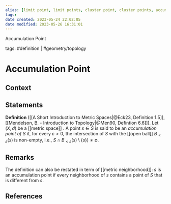```yaml
---
alias: [limit point, limit points, cluster point, cluster points, accumulation points]
tags: 
date created: 2023-05-24 22:02:05
date modified: 2023-05-26 16:31:01
---
```


Accumulation Point

tags: #definition | #geometry/topology

# Accumulation Point

## Context

## Statements

**Definition** ([[A Short Introduction to Metric Spaces|@Eck23, Definition 1.5]], [[Mendelson, B. - Introduction to Topology|@Men90, Defintion 6.6]]). Let $(X,d)$ be a [[metric space]] . A point $s\in S$ is said to be an _accumulation point of_ $S$ if, for every $\varepsilon>0$, the intersection of $S$ with the [[open ball]] $B_{<\varepsilon}(s)$ is non-empty, i.e., $S\cap B_{<\varepsilon}(s)\setminus \{s\})\neq\emptyset$.

## Remarks

The definition can also be restated in term of [[metric neighborhood]]: $s$ is an accumulation point if every neighborhood of $s$ contains a point of $S$ that is different from $s$.

## References